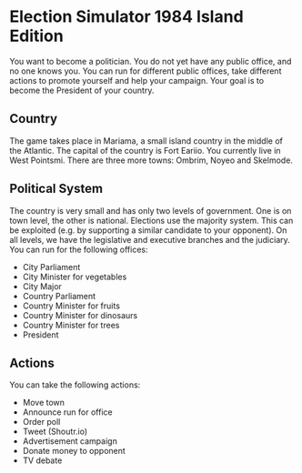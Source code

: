 # Election Simulator 1984 Island Edition

You want to become a politician. You do not yet have any public office, and no one knows you. You can run for different public offices, take different actions to promote yourself and help your campaign. Your goal is to become the President of your country.

## Country
The game takes place in Mariama, a small island country in the middle of the Atlantic. The capital of the country is Fort Eariio. You currently live in West Pointsmi. There are three more towns: Ombrim, Noyeo and Skelmode.

## Political System
The country is very small and has only two levels of government. One is on town level, the other is national.
Elections use the majority system. This can be exploited (e.g. by supporting a similar candidate to your opponent).
On all levels, we have the legislative and executive branches and the judiciary.
You can run for the following offices:
 - City Parliament
 - City Minister for vegetables
 - City Major
 - Country Parliament
 - Country Minister for fruits
 - Country Minister for dinosaurs
 - Country Minister for trees
 - President

## Actions
You can take the following actions:
 - Move town
 - Announce run for office
 - Order poll
 - Tweet (Shoutr.io)
 - Advertisement campaign
 - Donate money to opponent
 - TV debate
